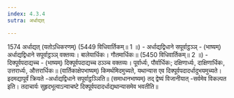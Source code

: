 ```yaml
---
index: 4.3.4
sutra: अर्धाद्यत्

---
```

1574 अर्धाद्यत् (यतोऽधिकरणम्) (5449 विधिवार्तिकम्॥ 1 ॥) - अर्धाद्यद्विधाने सपूर्वाट्ठञ्ञ् - (भाष्यम्) अर्धाद्यद्विधाने सपूर्वाट्ठञ्ञ् वक्तव्यः। बालेयार्धिकः। गौतमार्धिकः॥ (5450 विधिवार्तिकम्॥ 2 ॥) - दिक्पूर्वपदाद्यच्च - (भाष्यम्) दिक्पूर्वपदाद्यच्च ठञ्ञ्च वक्तव्यः। पूर्वार्ध्यः, पौर्वार्धिकः; दक्षिणार्ध्यः, दाक्षिणार्धिकः, उत्तरार्ध्यः, औत्तरार्धिकः॥ (वार्तिकाक्षेपभाष्यम्) किमर्थमिदमुच्यते, यथान्यास एव दिक्पूर्वपदादर्धादुभयमुच्यते। इदमद्यापूर्वं क्रियते -अर्धाद्यद्विधाने सपूर्वाट्ठञ्ञिति॥ (समाधानभाष्यम्) तद् द्वेष्यं विजानीयात् -सर्वमेव विकल्पत इति। तदाचार्यः सुहृदभूत्वाऽन्वाचष्टे दिक्पूर्वपदादर्धाद्यथान्यासमेव भवतीति॥
